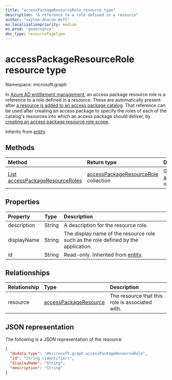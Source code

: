 ```yaml
---
title: "accessPackageResourceRole resource type"
description: "A reference to a role defined in a resource"
author: "saylee-dharne-msft"
ms.localizationpriority: medium
ms.prod: "governance"
doc_type: resourcePageType
---
```


# accessPackageResourceRole resource type

Namespace: microsoft.graph



In [Azure AD entitlement management](entitlementmanagement-overview.md), an access package resource role is a reference to a role defined in a resource. These are automatically present after [a resource is added to an access package catalog](../api/entitlementmanagement-post-accesspackageresourcerequests.md). That reference can be used after creating an access package to specify the roles of each of the catalog's resources into which an access package should deliver, by [creating an access package resource role scope](../api/accesspackage-post-accesspackageresourcerolescopes.md).

Inherits from [entity](../resources/entity.md).

## Methods
|Method|Return type|Description|
|:---|:---|:---|
|[List accessPackageResourceRoles](../api/accesspackageresource-list-roles.md)|[accessPackageResourceRole](../resources/accesspackageresourcerole.md) collection|Get a list of the [accessPackageResourceRole](../resources/accesspackageresourcerole.md) objects and their properties.|

## Properties
|Property|Type|Description|
|:---|:---|:---|
|description|String|A description for the resource role.|
|displayName|String|The display name of the resource role such as the role defined by the application.|
|id|String|Read-only. Inherited from [entity](../resources/entity.md).|

## Relationships
|Relationship|Type|Description|
|:---|:---|:---|
|resource|[accessPackageResource](../resources/accesspackageresource.md)|The resource that this role is associated with. |

## JSON representation
The following is a JSON representation of the resource.
<!-- {
  "blockType": "resource",
  "keyProperty": "id",
  "@odata.type": "microsoft.graph.accessPackageResourceRole",
  "baseType": "microsoft.graph.entity",
  "openType": false
}
-->
``` json
{
  "@odata.type": "#microsoft.graph.accessPackageResourceRole",
  "id": "String (identifier)",
  "displayName": "String",
  "description": "String"
}
```

